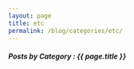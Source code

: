 ```yaml
---
layout: page
title: etc
permalink: /blog/categories/etc/
---
```


<h5> Posts by Category : {{ page.title }} </h5>

<div class="card">

</div>